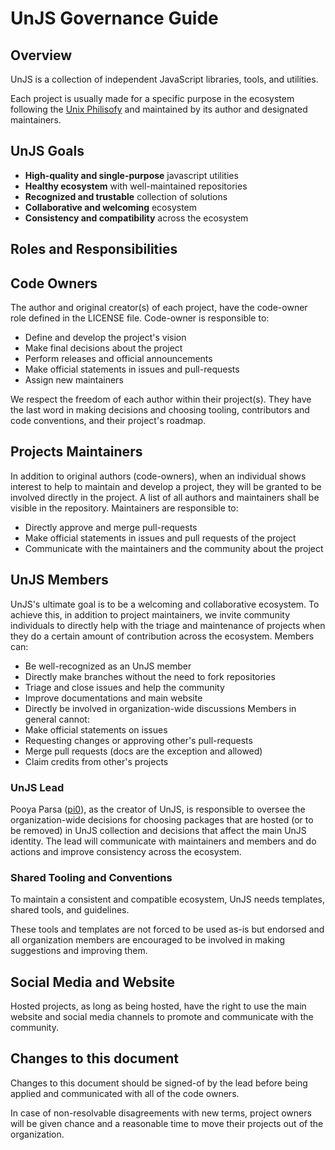 # UnJS Governance Guide

## Overview

UnJS is a collection of independent JavaScript libraries, tools, and utilities.

Each project is usually made for a specific purpose in the ecosystem following the [Unix Philisofy](http://www.catb.org/~esr/writings/taoup/html/ch01s06.html) and maintained by its author and designated maintainers.

## UnJS Goals

 - **High-quality and single-purpose** javascript utilities
 - **Healthy ecosystem** with well-maintained repositories
 - **Recognized and trustable** collection of solutions
 - **Collaborative and welcoming** ecosystem
 - **Consistency and compatibility** across the ecosystem

## Roles and Responsibilities

## Code Owners

The author and original creator(s) of each project, have the code-owner role defined in the LICENSE file. Code-owner is responsible to:
- Define and develop the project's vision
- Make final decisions about the project
- Perform releases and official announcements
- Make official statements in issues and pull-requests
- Assign new maintainers

We respect the freedom of each author within their project(s). They have the last word in making decisions and choosing tooling, contributors and code conventions, and their project's roadmap.

## Projects Maintainers

In addition to original authors (code-owners), when an individual shows interest to help to maintain and develop a project, they will be granted to be involved directly in the project. A list of all authors and maintainers shall be visible in the repository. Maintainers are responsible to:
-  Directly approve and merge pull-requests
- Make official statements in issues and pull requests of the project
- Communicate with the maintainers and the community about the project

## UnJS Members

UnJS's ultimate goal is to be a welcoming and collaborative ecosystem. To achieve this, in addition to project maintainers, we invite community individuals to directly help with the triage and maintenance of projects when they do a certain amount of contribution across the ecosystem. Members can:
- Be well-recognized as an UnJS member
- Directly make branches without the need to fork repositories
- Triage and close issues and help the community
- Improve documentations and main website
- Directly be involved in organization-wide discussions
Members in general cannot:
- Make official statements on issues
- Requesting changes or approving other's pull-requests
- Merge pull requests (docs are the exception and allowed)
- Claim credits from other's projects

### UnJS Lead

Pooya Parsa ([pi0](http://github.com/pi0)), as the creator of UnJS, is responsible to oversee the organization-wide decisions for choosing packages that are hosted (or to be removed) in UnJS collection and decisions that affect the main UnJS identity. The lead will communicate with maintainers and members and do actions and improve consistency across the ecosystem.

### Shared Tooling and Conventions

To maintain a consistent and compatible ecosystem, UnJS needs templates, shared tools, and guidelines.

These tools and templates are not forced to be used as-is but endorsed and all organization members are encouraged to be involved in making suggestions and improving them.

## Social Media and Website

Hosted projects, as long as being hosted, have the right to use the main website and social media channels to promote and communicate with the community.

## Changes to this document

Changes to this document should be signed-of by the lead before being applied and communicated with all of the code owners.

In case of non-resolvable disagreements with new terms, project owners will be given chance and a reasonable time to move their projects out of the organization.

